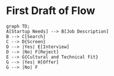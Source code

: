 # First Draft of Flow 


```mermaid
graph TD;
A[Startup Needs] --> B[Job Description]
B --> C[Search]
C --> D{Screen}
D --> |Yes| E[Interview]
D --> |No| F[Reject]
E --> G{Cultural and Technical Fit}
G --> |Yes| H[Offer]
G --> |No| F
```